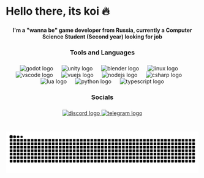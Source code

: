 <h1 align="left">Hello there, its koi 🔥</h1>

###

<h4 align="center">I'm a "wanna be" game developer from Russia, currently a Computer Science Student (Second year) looking for job</h4>

###

<h3 align="center">Tools and Languages</h3>

###

<div align="center">
  <img src="https://skillicons.dev/icons?i=godot" height="40" alt="godot logo"  />
  <img width="14" />
  <img src="https://skillicons.dev/icons?i=unity" height="40" alt="unity logo"  />
  <img width="14" />
  <img src="https://skillicons.dev/icons?i=blender" height="40" alt="blender logo"  />
  <img width="14" />
  <img src="https://skillicons.dev/icons?i=linux" height="40" alt="linux logo"  />
  <img width="14" />
  <img src="https://skillicons.dev/icons?i=vscode" height="40" alt="vscode logo"  />
  <img width="14" />
  <img src="https://skillicons.dev/icons?i=vue" height="40" alt="vuejs logo"  />
  <img width="14" />
  <img src="https://skillicons.dev/icons?i=nodejs" height="40" alt="nodejs logo"  />
  <img width="14" />
  <img src="https://skillicons.dev/icons?i=cs" height="40" alt="csharp logo"  />
  <img width="14" />
  <img src="https://skillicons.dev/icons?i=lua" height="40" alt="lua logo"  />
  <img width="14" />
  <img src="https://skillicons.dev/icons?i=py" height="40" alt="python logo"  />
  <img width="14" />
  <img src="https://skillicons.dev/icons?i=ts" height="40" alt="typescript logo"  />
</div>

###

<h3 align="center">Socials</h3>

###

<div align="center">
  <a href="https://discordapp.com/users/421932356820008971" target="_blank">
    <img src="https://raw.githubusercontent.com/maurodesouza/profile-readme-generator/master/src/assets/icons/social/discord/default.svg" width="47" height="35" alt="discord logo"  />
  </a>
  <a href="https://t.me/znimator" target="_blank">
    <img src="https://raw.githubusercontent.com/maurodesouza/profile-readme-generator/master/src/assets/icons/social/telegram/default.svg" width="47" height="35" alt="telegram logo"  />
  </a>
</div>

###

<br clear="both">
<div align="center">
  <img src="https://raw.githubusercontent.com/znimator/znimator/output/snake.svg" alt="Snake animation" />
</div>

###
